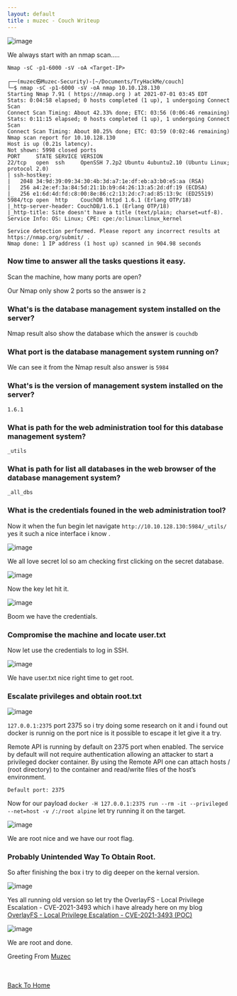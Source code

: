 ```yaml
---
layout: default
title : muzec - Couch Writeup
---
```


![image](https://user-images.githubusercontent.com/69868171/124112379-3c529180-da38-11eb-89b5-5dfb21f12090.png)

We always start with an nmap scan.....

```Nmap -sC -p1-6000 -sV -oA <Target-IP>```

```
┌──(muzec㉿Muzec-Security)-[~/Documents/TryHackMe/couch]
└─$ nmap -sC -p1-6000 -sV -oA nmap 10.10.128.130
Starting Nmap 7.91 ( https://nmap.org ) at 2021-07-01 03:45 EDT
Stats: 0:04:58 elapsed; 0 hosts completed (1 up), 1 undergoing Connect Scan
Connect Scan Timing: About 42.33% done; ETC: 03:56 (0:06:46 remaining)
Stats: 0:11:15 elapsed; 0 hosts completed (1 up), 1 undergoing Connect Scan
Connect Scan Timing: About 80.25% done; ETC: 03:59 (0:02:46 remaining)
Nmap scan report for 10.10.128.130
Host is up (0.21s latency).
Not shown: 5998 closed ports
PORT     STATE SERVICE VERSION
22/tcp   open  ssh     OpenSSH 7.2p2 Ubuntu 4ubuntu2.10 (Ubuntu Linux; protocol 2.0)
| ssh-hostkey: 
|   2048 34:9d:39:09:34:30:4b:3d:a7:1e:df:eb:a3:b0:e5:aa (RSA)
|   256 a4:2e:ef:3a:84:5d:21:1b:b9:d4:26:13:a5:2d:df:19 (ECDSA)
|_  256 e1:6d:4d:fd:c8:00:8e:86:c2:13:2d:c7:ad:85:13:9c (ED25519)
5984/tcp open  http    CouchDB httpd 1.6.1 (Erlang OTP/18)
|_http-server-header: CouchDB/1.6.1 (Erlang OTP/18)
|_http-title: Site doesn't have a title (text/plain; charset=utf-8).
Service Info: OS: Linux; CPE: cpe:/o:linux:linux_kernel

Service detection performed. Please report any incorrect results at https://nmap.org/submit/ .
Nmap done: 1 IP address (1 host up) scanned in 904.98 seconds
```

### Now time to answer all the tasks questions it easy.

Scan the machine, how many ports are open?

Our Nmap only show 2 ports so the answer is `2`
    
### What's is the database management system installed on the server?

Nmap result also show the database which the answer is `couchdb`

### What port is the database management system running on?

We can see it from the Nmap result also answer is `5984`

### What's is the version of management system installed on the server?

`1.6.1`

### What is path for the web administration tool for this database management system?

`_utils`

### What is path for list all databases in the web browser of the database management system?

`_all_dbs`

### What is the credentials founed in the web administration tool?

Now it when the fun begin let navigate `http://10.10.128.130:5984/_utils/` yes it such a nice interface i know .

![image](https://user-images.githubusercontent.com/69868171/124116182-a5d49f00-da3c-11eb-8cd3-68dc712017f0.png)

We all love secret lol so am checking first clicking on the secret database.

![image](https://user-images.githubusercontent.com/69868171/124116375-e502f000-da3c-11eb-9039-1a77c5e88076.png)

Now the key let hit it.

![image](https://user-images.githubusercontent.com/69868171/124116563-17ace880-da3d-11eb-9903-7481417ed503.png)

Boom we have the credentials.

### Compromise the machine and locate user.txt

Now let use the credentials to log in SSH.

![image](https://user-images.githubusercontent.com/69868171/124117062-aa4d8780-da3d-11eb-9f78-7dd1e36ebe7a.png)

We have user.txt nice right time to get root.

### Escalate privileges and obtain root.txt

![image](https://user-images.githubusercontent.com/69868171/124117261-e7b21500-da3d-11eb-8586-d668d764b945.png)

`127.0.0.1:2375` port 2375 so i try doing some research on it and i found out docker is runnig on the port nice is it possible to escape it let give it a try.

Remote API is running by default on 2375 port when enabled. The service by default will not require authentication allowing an attacker to start a privileged docker container. By using the Remote API one can attach hosts / (root directory) to the container and read/write files of the host’s environment.

`Default port: 2375`

Now for our payload `docker -H 127.0.0.1:2375 run --rm -it --privileged --net=host -v /:/root alpine` let try running it on the target.

![image](https://user-images.githubusercontent.com/69868171/124117847-99e9dc80-da3e-11eb-8a5d-4653f7c76783.png)

We are root nice and we have our root flag.

### Probably Unintended Way To Obtain Root.

So after finishing the box i try to dig deeper on the kernal version.

![image](https://user-images.githubusercontent.com/69868171/124118067-e6cdb300-da3e-11eb-911c-b2de7917c9a2.png)

Yes all running old version so let try the OverlayFS - Local Privilege Escalation - CVE-2021-3493 which i have already here on my blog [OverlayFS - Local Privilege Escalation - CVE-2021-3493 (POC)](https://muzec0318.github.io/posts/overlayfs.html)

![image](https://user-images.githubusercontent.com/69868171/124118725-a02c8880-da3f-11eb-954a-b635fda97b11.png)

We are root and done.

Greeting From [Muzec](https://twitter.com/muzec_saminu)

<br> <br>
[Back To Home](../index.md)
<br>


